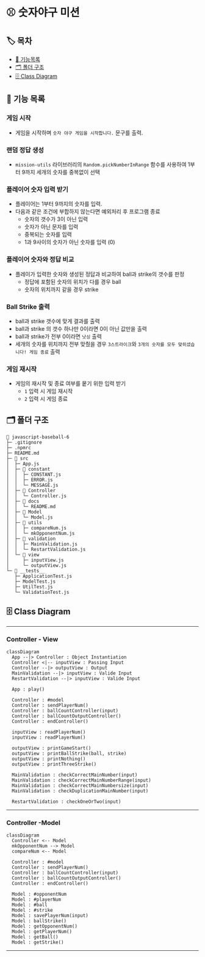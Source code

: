 # ⚾️ 숫자야구 미션

## 🏷️ 목차
- [📄 기능목록](#2-📄-기능-목록)
- [🗂️ 폴더 구조](#2-🗂️-폴더-구조)
- [🗄️ Class Diagram](#2-🗄️-Class-Diagram)
 
## 📄 기능 목록

### 게임 시작
- 게임을 시작하며 `숫자 야구 게임을 시작합니다.` 문구를 출력.

### 랜덤 정답 생성
- `mission-utils` 라이브러리의 `Random.pickNumberInRange` 함수를 사용하여 1부터 9까지 세개의 숫자를 중복없이 선택

### 플레이어 숫자 입력 받기
- 플레이어는 1부터 9까지의 숫자를 입력.
- 다음과 같은 조건에 부합하지 않는다면 예외처리 후 프로그램 종료
  + 숫자의 갯수가 3이 아닌 입력
  + 숫자가 아닌 문자를 입력
  + 중복되는 숫자를 입력
  + 1과 9사이의 숫자가 아닌 숫자를 입력 (0)

### 플레이어 숫자와 정답 비교
- 플레이가 입력한 숫자와 생성된 정답과 비교하여 ball과 strike의 갯수를 판정
  + 정답에 포함된 숫자의 위치가 다를 경우 ball 
  + 숫자의 위치까지 같을 경우 strike 

### Ball Strike 출력
- ball과 strike 갯수에 맞게 결과를 출력
- ball과 strike 의 갯수 하나만 0이라면 0이 아닌 값만을 출력 
- ball과 strike가 전부 0이라면 `낫싱` 출력
- 세개의 숫자를 위치까지 전부 맞췄을 경우 `3스트라이크`와 `3개의 숫자를 모두 맞히셨습니다! 게임 종료` 출력 

### 게임 재시작
- 게임의 재시작 및 종료 여부를 뭍기 위한 입력 받기
  + `1` 입력 시 게임 재시작
  + `2` 입력 시 게임 종료

## 🗂️ 폴더 구조

```
📂 javascript-baseball-6
├─ .gitignore
├─ .npmrc
├─ README.md
├─ 📂 src
│  ├─ App.js
│  ├─ 📂 constant
│  │  ├─ CONSTANT.js
│  │  ├─ ERROR.js
│  │  └─ MESSAGE.js
│  ├─ 📂 Controller
│  │  └─ Controller.js
│  ├─ 📂 docs
│  │  └─ README.md
│  ├─ 📂 Model
│  │  └─ Model.js
│  ├─ 📂 utils
│  │  ├─ compareNum.js
│  │  └─ mkOpponentNum.js
│  ├─ 📂 validation
│  │  ├─ MainValidation.js
│  │  └─ RestartValidation.js
│  └─ 📂 view
│     ├─ inputView.js
│     └─ outputView.js
└─ 📂 __tests__
   ├─ ApplicationTest.js
   ├─ ModelTest.js
   ├─ UtilTest.js
   └─ ValidationTest.js
```

## 🗄️ Class Diagram
---
### Controller - View
``` mermaid
classDiagram
  App --|> Controller : Object Instantiation
  Controller <|-- inputView : Passing Input
  Controller --|> outputView : Output
  MainValidation --|> inputView : Valide Input
  RestartValidation --|> inputView : Valide Input

  App : play()

  Controller : #model
  Controller : sendPlayerNum() 
  Controller : ballCountController(input)
  Controller : ballCountOutputController()
  Controller : endController()

  inputView : readPlayerNum()
  inputView : readPlayerNum()

  outputView : printGameStart()
  outputView : printBallStrike(ball, strike)
  outputView : printNothing()
  outputView : printThreeStrike()

  MainValidation : checkCorrectMainNumber(input)
  MainValidation : checkCorrectMainNumberRange(input)
  MainValidation : checkCorrectMainNumbersize(input)
  MainValidation : checkDuplicationMainNumber(input)

  RestartValidation : checkOneOrTwo(input)
```
---
### Controller -Model
``` mermaid
classDiagram
  Controller <-- Model
  mkOpponentNum --> Model
  compareNum <-- Model

  Controller : #model
  Controller : sendPlayerNum() 
  Controller : ballCountController(input)
  Controller : ballCountOutputController()
  Controller : endController()

  Model : #opponentNum
  Model : #playerNum
  Model : #ball
  Model : #strike
  Model : savePlayerNum(input)
  Model : ballStrike()
  Model : getOpponentNum()
  Model : getPlayerNum()
  Model : getBall()
  Model : getStrike()
```
---
